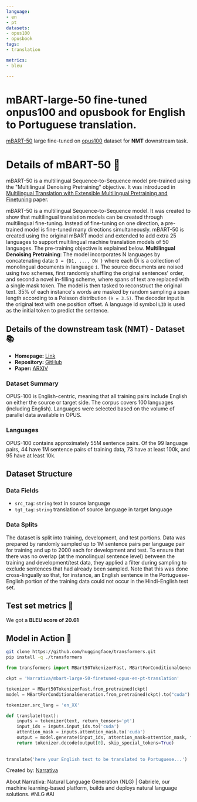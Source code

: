 ```yaml
---
language:
- en
- pt
datasets:
- opus100
- opusbook
tags:
- translation

metrics:
- bleu

---
```



# mBART-large-50 fine-tuned onpus100 and opusbook for English to Portuguese translation.
[mBART-50](https://huggingface.co/facebook/mbart-large-50/) large fine-tuned on [opus100](https://huggingface.co/datasets/viewer/?dataset=opus100) dataset for **NMT** downstream task.

# Details of mBART-50 🧠

mBART-50 is a multilingual Sequence-to-Sequence model pre-trained using the "Multilingual Denoising Pretraining" objective. It was introduced in [Multilingual Translation with Extensible Multilingual Pretraining and Finetuning](https://arxiv.org/abs/2008.00401) paper.


mBART-50 is a multilingual Sequence-to-Sequence model. It was created to show that multilingual translation models can be created through multilingual fine-tuning. 
Instead of fine-tuning on one direction, a pre-trained model is fine-tuned many directions simultaneously. mBART-50 is created using the original mBART model and extended to add extra 25 languages to support multilingual machine translation models of 50 languages. The pre-training objective is explained below.
**Multilingual Denoising Pretraining**: The model incorporates N languages by concatenating data: 
`D = {D1, ..., DN }` where each Di is a collection of monolingual documents in language `i`. The source documents are noised using two schemes, 
first randomly shuffling the original sentences' order, and second a novel in-filling scheme, 
where spans of text are replaced with a single mask token. The model is then tasked to reconstruct the original text. 
35% of each instance's words are masked by random sampling a span length according to a Poisson distribution `(λ = 3.5)`.
The decoder input is the original text with one position offset. A language id symbol `LID` is used as the initial token to predict the sentence.


## Details of the downstream task (NMT) - Dataset 📚

- **Homepage:** [Link](http://opus.nlpl.eu/opus-100.php) 
- **Repository:** [GitHub](https://github.com/EdinburghNLP/opus-100-corpus)
- **Paper:** [ARXIV](https://arxiv.org/abs/2004.11867)

### Dataset Summary

OPUS-100 is English-centric, meaning that all training pairs include English on either the source or target side. The corpus covers 100 languages (including English). Languages were selected based on the volume of parallel data available in OPUS.


### Languages

OPUS-100 contains approximately 55M sentence pairs. Of the 99 language pairs, 44 have 1M sentence pairs of training data, 73 have at least 100k, and 95 have at least 10k.

## Dataset Structure


### Data Fields

- `src_tag`: `string` text in source language
- `tgt_tag`: `string` translation of source language in target language

### Data Splits

The dataset is split into training, development, and test portions. Data was prepared by randomly sampled up to 1M sentence pairs per language pair for training and up to 2000 each for development and test. To ensure that there was no overlap (at the monolingual sentence level) between the training and development/test data, they applied a filter during sampling to exclude sentences that had already been sampled. Note that this was done cross-lingually so that, for instance, an English sentence in the Portuguese-English portion of the training data could not occur in the Hindi-English test set.

## Test set metrics 🧾

We got a **BLEU score of 20.61**
    


## Model in Action 🚀

```sh
git clone https://github.com/huggingface/transformers.git
pip install -q ./transformers
```

```python
from transformers import MBart50TokenizerFast, MBartForConditionalGeneration

ckpt = 'Narrativa/mbart-large-50-finetuned-opus-en-pt-translation'

tokenizer = MBart50TokenizerFast.from_pretrained(ckpt)
model = MBartForConditionalGeneration.from_pretrained(ckpt).to("cuda")

tokenizer.src_lang = 'en_XX'

def translate(text):
    inputs = tokenizer(text, return_tensors='pt')
    input_ids = inputs.input_ids.to('cuda')
    attention_mask = inputs.attention_mask.to('cuda')
    output = model.generate(input_ids, attention_mask=attention_mask, forced_bos_token_id=tokenizer.lang_code_to_id['pt_XX'])
    return tokenizer.decode(output[0], skip_special_tokens=True)
    
    
translate('here your English text to be translated to Portuguese...')
```

Created by: [Narrativa](https://www.narrativa.com/)

About Narrativa: Natural Language Generation (NLG) | Gabriele, our machine learning-based platform, builds and deploys natural language solutions. #NLG #AI
